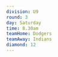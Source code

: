 ```yaml
---
division: U9
round: 3
day: Saturday
time: 8.30am
teamHome: Dodgers
teamAway: Indians
diamond: 12
---
```

